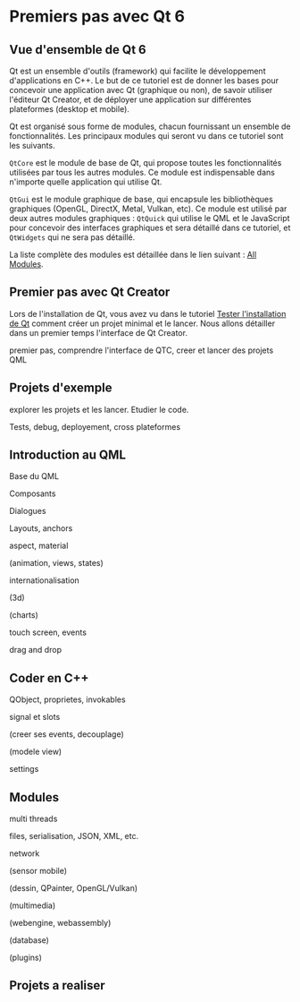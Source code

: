 
# Premiers pas avec Qt 6

## Vue d'ensemble de Qt 6

Qt est un ensemble d'outils (framework) qui facilite le développement d'applications en C++. Le but de ce tutoriel est
de donner les bases pour concevoir une application avec Qt (graphique ou non), de savoir utiliser l'éditeur Qt Creator,
et de déployer une application sur différentes plateformes (desktop et mobile).

Qt est organisé sous forme de modules, chacun fournissant un ensemble de fonctionnalités. Les principaux modules qui
seront vu dans ce tutoriel sont les suivants.

`QtCore` est le module de base de Qt, qui propose toutes les fonctionnalités utilisées par tous les autres modules. 
Ce module est indispensable dans n'importe quelle application qui utilise Qt.

`QtGui` est le module graphique de base, qui encapsule les bibliothèques graphiques (OpenGL, DirectX, Metal, Vulkan, etc). Ce
module est utilisé par deux autres modules graphiques : `QtQuick` qui utilise le QML et le JavaScript pour concevoir des interfaces
graphiques et sera détaillé dans ce tutoriel, et `QtWidgets` qui ne sera pas détaillé.

La liste complète des modules est détaillée dans le lien suivant : [All Modules](https://doc.qt.io/qt-6/qtmodules.html).

## Premier pas avec Qt Creator

Lors de l'installation de Qt, vous avez vu dans le tutoriel [Tester l'installation de Qt](../installation/test.md) comment
créer un projet minimal et le lancer. Nous allons détailler dans un premier temps l'interface de Qt Creator.

premier pas, comprendre l'interface de QTC, creer et lancer des projets QML






## Projets d'exemple

explorer les projets et les lancer. Etudier le code.

Tests, debug, deployement, cross plateformes

## Introduction au QML

Base du QML

Composants
 
Dialogues

Layouts, anchors

aspect, material

(animation, views, states)

internationalisation

(3d)

(charts)

touch screen, events

drag and drop

## Coder en C++

QObject, proprietes, invokables

signal et slots

(creer ses events, decouplage)

(modele view)

settings 

## Modules

multi threads

files, serialisation, JSON, XML, etc.

network

(sensor mobile)

(dessin, QPainter, OpenGL/Vulkan)

(multimedia)

(webengine, webassembly)

(database)

(plugins)


## Projets a realiser



